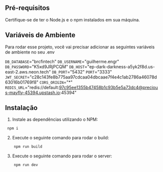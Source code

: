 ## Pré-requisitos

Certifique-se de ter o Node.js e o npm instalados em sua máquina.

## Variáveis de Ambiente

Para rodar esse projeto, você vai precisar adicionar as seguintes variáveis de ambiente no seu .env

`DB_DATABASE`="brcfintech"
`DB_USERNAME`="guilherme.engr"
`DB_PASSWORD`="K5xd9JRjPCQM"
`DB_HOST`="ep-dark-darkness-a5yk2f8d.us-east-2.aws.neon.tech"
`DB_PORT`="5432"
`PORT`="3333"
`JWT_SECRET`="c28c143fe8b775aa97cdcaa04dbcaae7f4e4c1ab2786a46078d63016b01769f8"
`CORS_ORIGIN`="\*"
`REDIS_URL`="redis://default:97c95ee1355b47458b1c93b5e5a73dc4@precious-mayfly-45394.upstash.io:45394"

## Instalação

1. Instale as dependências utilizando o NPM:

```bash
 npm i
```

2. Execute o seguinte comando para rodar o build:

```bash
    npm run build
```

3. Execute o seguinte comando para rodar o server:

```bash
    npm run dev
```
